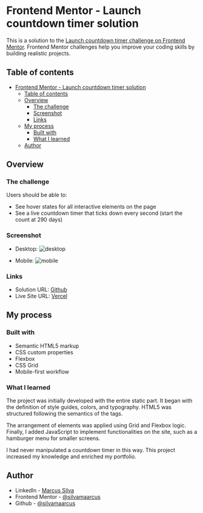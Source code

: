 # Frontend Mentor - Launch countdown timer solution

This is a solution to the [Launch countdown timer challenge on Frontend Mentor](https://www.frontendmentor.io/challenges/launch-countdown-timer-N0XkGfyz-). Frontend Mentor challenges help you improve your coding skills by building realistic projects. 

## Table of contents

- [Frontend Mentor - Launch countdown timer solution](#frontend-mentor---launch-countdown-timer-solution)
  - [Table of contents](#table-of-contents)
  - [Overview](#overview)
    - [The challenge](#the-challenge)
    - [Screenshot](#screenshot)
    - [Links](#links)
  - [My process](#my-process)
    - [Built with](#built-with)
    - [What I learned](#what-i-learned)
  - [Author](#author)


## Overview

### The challenge

Users should be able to:

- See hover states for all interactive elements on the page
- See a live countdown timer that ticks down every second (start the count at 290 days)

### Screenshot
- Desktop:
![desktop](https://github.com/silvamaarcus/launch-countdown/assets/75142775/5cc0194b-f30f-4c47-9c38-d10d879ce605)

- Mobile: 
![mobile](https://github.com/silvamaarcus/launch-countdown/assets/75142775/6c542d98-fe8f-4d9e-8cbf-e65b5664e423)


### Links

- Solution URL: [Github](https://github.com/silvamaarcus/launch-countdown)
- Live Site URL: [Vercel](https://launch-countdown-kappa.vercel.app/)

## My process

### Built with

- Semantic HTML5 markup
- CSS custom properties
- Flexbox
- CSS Grid
- Mobile-first workflow

### What I learned

The project was initially developed with the entire static part. It began with the definition of style guides, colors, and typography. HTML5 was structured following the semantics of the tags. 

The arrangement of elements was applied using Grid and Flexbox logic. Finally, I added JavaScript to implement functionalities on the site, such as a hamburger menu for smaller screens.

I had never manipulated a countdown timer in this way. This project increased my knowledge and enriched my portfolio.


## Author

- LinkedIn - [Marcus Silva](https://www.linkedin.com/in/silvamaarcus/)
- Frontend Mentor - [@silvamaarcus](https://www.frontendmentor.io/profile/silvamaarcus)
- Github - [@silvamaarcus](https://github.com/silvamaarcus)
